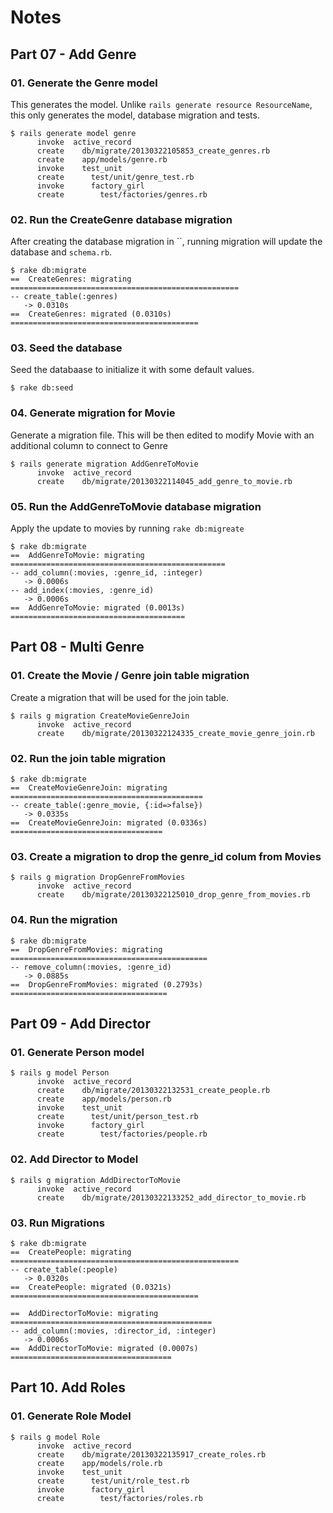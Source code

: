 # Notes

## Part 07 - Add Genre ##

### 01. Generate the Genre model ###

This generates the model. Unlike `rails generate resource ResourceName`, this
only generates the model, database migration and tests. 

```
$ rails generate model genre
      invoke  active_record
      create    db/migrate/20130322105853_create_genres.rb
      create    app/models/genre.rb
      invoke    test_unit
      create      test/unit/genre_test.rb
      invoke      factory_girl
      create        test/factories/genres.rb
```

### 02. Run the CreateGenre database migration ###

After creating the database migration in ``, running migration will update the
database and `schema.rb`.

```
$ rake db:migrate
==  CreateGenres: migrating ===================================================
-- create_table(:genres)
   -> 0.0310s
==  CreateGenres: migrated (0.0310s) ==========================================
```

### 03. Seed the database ###

Seed the databaase to initialize it with some default values.

```
$ rake db:seed
```

### 04. Generate migration for Movie ###

Generate a migration file. This will be then edited to modify Movie with an
additional column to connect to Genre

```
$ rails generate migration AddGenreToMovie
      invoke  active_record
      create    db/migrate/20130322114045_add_genre_to_movie.rb
```

### 05. Run the AddGenreToMovie database migration ###

Apply the update to movies by running `rake db:migreate`

```
$ rake db:migrate
==  AddGenreToMovie: migrating ================================================
-- add_column(:movies, :genre_id, :integer)
   -> 0.0006s
-- add_index(:movies, :genre_id)
   -> 0.0006s
==  AddGenreToMovie: migrated (0.0013s) =======================================
```

## Part 08 - Multi Genre ##

### 01. Create the Movie / Genre join table migration ###

Create a migration that will be used for the join table.

```
$ rails g migration CreateMovieGenreJoin
      invoke  active_record
      create    db/migrate/20130322124335_create_movie_genre_join.rb
```

### 02. Run the join table migration ###

```
$ rake db:migrate
==  CreateMovieGenreJoin: migrating ===========================================
-- create_table(:genre_movie, {:id=>false})
   -> 0.0335s
==  CreateMovieGenreJoin: migrated (0.0336s) ==================================
```

### 03. Create a migration to drop the genre_id colum from Movies ###

```
$ rails g migration DropGenreFromMovies
      invoke  active_record
      create    db/migrate/20130322125010_drop_genre_from_movies.rb
```

### 04. Run the migration ###


```
$ rake db:migrate
==  DropGenreFromMovies: migrating ============================================
-- remove_column(:movies, :genre_id)
   -> 0.0885s
==  DropGenreFromMovies: migrated (0.2793s) ===================================
```

## Part 09 - Add Director ##

### 01. Generate Person model ###

```
$ rails g model Person
      invoke  active_record
      create    db/migrate/20130322132531_create_people.rb
      create    app/models/person.rb
      invoke    test_unit
      create      test/unit/person_test.rb
      invoke      factory_girl
      create        test/factories/people.rb
```

### 02. Add Director to Model ###

```
$ rails g migration AddDirectorToMovie
      invoke  active_record
      create    db/migrate/20130322133252_add_director_to_movie.rb
```

### 03. Run Migrations ###

```
$ rake db:migrate
==  CreatePeople: migrating ===================================================
-- create_table(:people)
   -> 0.0320s
==  CreatePeople: migrated (0.0321s) ==========================================

==  AddDirectorToMovie: migrating =============================================
-- add_column(:movies, :director_id, :integer)
   -> 0.0006s
==  AddDirectorToMovie: migrated (0.0007s) ====================================
```

## Part 10. Add Roles ##

### 01. Generate Role Model ###

```
$ rails g model Role
      invoke  active_record
      create    db/migrate/20130322135917_create_roles.rb
      create    app/models/role.rb
      invoke    test_unit
      create      test/unit/role_test.rb
      invoke      factory_girl
      create        test/factories/roles.rb
```


